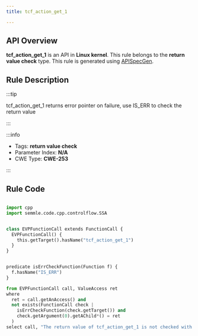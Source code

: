 ```yaml
---
title: tcf_action_get_1

---
```



## API Overview
**tcf_action_get_1** is an API in **Linux kernel**. This rule belongs to the **return value check** type. This rule is generated using [APISpecGen](../../tools/APISpecGen).
## Rule Description

:::tip

tcf_action_get_1 returns error pointer on failure, use IS_ERR to check the return value

:::

:::info

- Tags: **return value check**
- Parameter Index: **N/A**
- CWE Type: **CWE-253**

:::

## Rule Code
```python

import cpp
import semmle.code.cpp.controlflow.SSA


class EVPFunctionCall extends FunctionCall {
  EVPFunctionCall() {
    this.getTarget().hasName("tcf_action_get_1")
  }
}


predicate isErrCheckFunction(Function f) {
  f.hasName("IS_ERR") 
}

from EVPFunctionCall call, ValueAccess ret
where
  ret = call.getAnAccess() and
  not exists(FunctionCall check |
    isErrCheckFunction(check.getTarget()) and
    check.getArgument(0).getAChild*() = ret
  )
select call, "The return value of tcf_action_get_1 is not checked with IS_ERR."
    
```